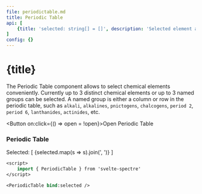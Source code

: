 ```yaml
---
file: periodictable.md
title: Periodic Table
api: [
	{title: 'selected: string[] = []', description: 'Selected element array output', variables: '[]'},
]
config: {}
---
```


<script>
    import { PeriodicTable } from '$lib'
    import {Button, Modal} from '$lib'
    let selected = [];
    let open = false;
</script>

# {title}

The Periodic Table component allows to select chemical elements conveniently. Currently up to 3 distinct chemical elements or up to 3 named groups can be selected. A named group is either a column or row in the periodic table, such as `alkali`, `alkalines`, `pnictogens`, `chalcogens`, `period 2`, `period 6`, `lanthanides`, `actinides`, etc.

<Button on:click={() => open = !open}>Open Periodic Table</Button>

<Modal bind:open size="fs">
    <h3 slot="header">Periodic Table</h3>
    <div class="content">
        <p>
            Selected: [ {selected.map(s => s).join(', ')} ]
        </p>
        <p>
            <PeriodicTable bind:selected/>
        </p>
    </div>
</Modal>

```sv
<script>
    import { PeriodicTable } from 'svelte-spectre'
</script>

<PeriodicTable bind:selected />
```
